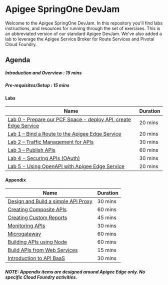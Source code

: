 # Apigee SpringOne DevJam

Welcome to the Apigee SpringOne DevJam. In this repository you'll find labs instructions, and resources for running through the set of exercises. This is an abbreviated version of our standard Apigee DevJam. We've also added a lab to leverage the Apigee Service Broker for Route Services and Pivotal Cloud Foundry.

## Agenda

##### Introduction and Overview : 15 mins

##### Pre-requisites/Setup : 15 mins

#### Labs

| Name 										 														                            | Duration 	|
|-------------------------------------------------------------------------------------------------------------------------------|---------	|
| [Lab 0 - Prepare our PCF Space - deploy API, create Edge Service](./Lab%20Guides/Prepare%20PCF)                                                           | 20 mins   |
| [Lab 1 – Bind a Route to the Apigee Edge Service](./Lab%20Guides/Bind%20Route%20%Service)  	| 20 mins 	|
| [Lab 2 – Traffic Management for APIs](./Lab%20Guides/Traffic%20Management%20for%20APIs)          			          | 30 mins 	|
| [Lab 3 – Publish APIs](./Lab%20Guides/Publish%20APIs)                         							                    | 60 mins 	|
| [Lab 4 - Securing APIs (OAuth)](./Lab%20Guides/Securing%20APIs%20(OAuth))          			            | 30 mins 	|
| [Lab 5 - Using OpenAPI with Apigee Edge Service](./Lab%20Guides/OpenAPI%20Route%20Services) | 20 mins


#### Appendix

| Name 										 														                            | Duration 	|
|-------------------------------------------------------------------------------------------------------------------------------|---------	|
| [Design and Build a simple API Proxy](./Lab%20Guides/Design%20and%20Build%20a%20simple%20API%20Proxy) | 30 mins|
| [Creating Composite APIs](./Lab%20Guides/Creating%20Composite%20APIs)  	                        | 60 mins 	|
| [Creating Custom Reports](./Lab%20Guides/Creating%20Custom%20Reports) 	                                | 45 mins 	|
| [Monitoring APIs](./Lab%20Guides/Monitoring%20APIs)                         				        | 30 mins 	|
| [Microgateway](./Lab%20Guides/Microgateway) 	                                                    | 60 mins 	|
| [Building APIs using Node](./Lab%20Guides/Building%20APIs%20using%20Node.js)             			| 60 mins 	|
| [Build APIs from Web Services](./Lab%20Guides/Build%20APIs%20from%20Web%20Services)             	| 15 mins 	|
| [Introduction to API BaaS](./Lab%20Guides/Introduction%20to%20API%20BaaS%20(Backend-as-a-Service))      | 30 mins 	|

##### NOTE: Appendix items are designed around Apigee Edge only. No specific Cloud Foundry activities.
